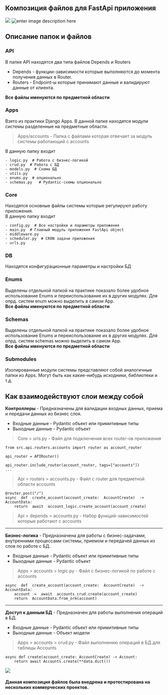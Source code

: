 
## Композиция файлов для FastApi приложения
![](https://habrastorage.org/webt/aq/ck/-d/aqck-dopofu_gkewbmurdj5plgo.jpeg)
![enter image description here](https://habrastorage.org/webt/ln/ul/_g/lnul_gxx7h81f8kdhebmlbdue24.png)

## Описание папок и файлов
### **API**
В папке API находятся два типа файлов Depends и Routers <br>
- Depends - функции-зависимости которые выполняются до момента получения данных в Router.
- Routers - Endpoint-ы которые принимают данные и валидируют данные от клиента.

**Все файлы именуются по предметной области** <br>

### **Apps** 
Взято из практики Django Apps. В данной папке находятся модули системы разделенные на предметные области.
> Apps/accounts - Папка с файлами которая отвечает за модуль системы работающий с accounts

В данную папку входит

    - logic.py  # Работа с бизнес-логикой
    - crud.py  # Работа с БД
    - models.py  # Схема БД
    - utils.py
    - enums.py  # опционально
    - schemas.py   # Pydantic-схемы опционально

### **Core**
Находятся основные файлы системы которые регулируют работу приложения. <br>
В данную папку входит
   
    - config.py  # Все настройки и параметры приложения
    - main.py  # Главный модуль приложения FastApi object
    - middleware.py
    - scheduler.py  # CRON задачи приложения
    - urls.py

### **DB**
Находятся конфигурационные параметры и настройки БД
### **Enums**
Выделены отдельной папкой на практике показало более удобное использование Enums и переиспользование их в других модулях.
Для опрд. систем enum можно выделить в самом App. <br>
**Все файлы именуются по предметной области** <br>

### **Schemas**
Выделены отдельной папкой на практике показало более удобное использование Enums и переиспользование их в других модулях.
Для опрд. систем schemas можно выделить в самом App. <br>
**Все файлы именуются по предметной области** <br>

### **Submodules**
Изолированные модули системы представляют собой аналогичные папки из Apps.
Могут быть как какие-нибудь исходники, библиотеки и т.д.

## Как взаимодействуют слои между собой
**Контроллеры** - Предназначены для валидации входных данных, приема и передачи данных из бизнес слоя.
- Входные данные - Pydantic объект или примитивные типы
- Выходные данные - Pydantic объект

> Core > urls.py - Файл для подключения всех router-ов приложения

    from src.api.routers.accounts import router as account_router
    
    api_router = APIRouter()
    
    api_router.include_router(account_router, tags=["accounts"])
    ...

> Api > routers > accounts.py - Файл с router для предметной области accounts

    @router.post("/")
    async  def  create_account(account_create:  AccountCreate)  ->  AccountData:
	    return  await  account_logic.create_account(account_create)

> Api > depends > accounts.py - Набор функций-зависимостей которые работают с accounts


----
**Бизнес-логика** - Предназначена для работы с бизнес-задачами, внутренними процессами системы, приемом и передачей данных из слоя по работе с БД.
- Входные данные - Pydantic объект или примитивные типы
- Выходные данные - Pydantic объект

> Apps > accounts > logic.py - Файл с бизнес-логикой по работе с accounts

    async  def  create_account(account_create:  AccountCreate)  ->  AccountData:
	    account  =  await  accounts_crud.create(account_create)
	    return  AccountData.from_orm(account)

----
**Доступ к данным БД** - Предназначен для работы выполнения операций в БД.
- Входные данные - Pydantic объект или примитивные типы
- Выходные данные - Объект модели

> Apps > accounts > crud.py - Файл выполнению операций в БД для таблицы Accounts

    async def create(account_create: AccountCreate) -> Account:
        return await Accounts.create(**data.dict())

![](https://habrastorage.org/webt/pu/r-/e7/pur-e7zc4o4_s-lol43qmsu0mfm.png)

####  Данная композиция файлов была внедрена и протестирована на нескольких коммерческих проектов.


